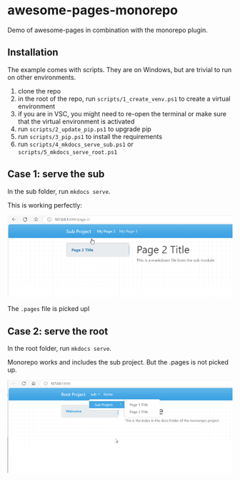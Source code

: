 # awesome-pages-monorepo

Demo of awesome-pages in combination with the monorepo plugin.

## Installation

The example comes with scripts. They are on Windows, but are trivial to run on other environments.

1. clone the repo
2. in the root of the repo, run `scripts/1_create_venv.ps1` to create a virtual environment
3. if you are in VSC, you might need to re-open the terminal or make sure that the virtual environment is activated
4. run `scripts/2_update_pip.ps1` to upgrade pip
5. run `scripts/3_pip.ps1` to install the requirements
6. run `scripts/4_mkdocs_serve_sub.ps1` or `scripts/5_mkdocs_serve_root.ps1`


## Case 1: serve the sub

In the sub folder, run `mkdocs serve`.

This is working perfectly:

![](resources/sub.png)

The `.pages` file is picked upl

## Case 2: serve the root

In the root folder, run `mkdocs serve`.

Monorepo works and includes the sub project. But the .pages is not picked up.

![](resources/root.png)
